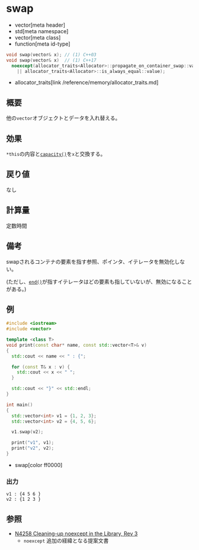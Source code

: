 # swap
* vector[meta header]
* std[meta namespace]
* vector[meta class]
* function[meta id-type]

```cpp
void swap(vector& x); // (1) C++03
void swap(vector& x)  // (1) C++17
  noexcept(allocator_traits<Allocator>::propagate_on_container_swap::value 
    || allocator_traits<Allocator>::is_always_equal::value);
```
* allocator_traits[link /reference/memory/allocator_traits.md]

## 概要
他の`vector`オブジェクトとデータを入れ替える。


## 効果
`*this`の内容と[`capacity()`](capacity.md)を`x`と交換する。


## 戻り値
なし


## 計算量
定数時間


## 備考
swapされるコンテナの要素を指す参照、ポインタ、イテレータを無効化しない。

(ただし、[`end()`](end.md)が指すイテレータはどの要素も指していないが、無効になることがある。)


## 例
```cpp example
#include <iostream>
#include <vector>

template <class T>
void print(const char* name, const std::vector<T>& v)
{
  std::cout << name << " : {";

  for (const T& x : v) {
    std::cout << x << " ";
  }

  std::cout << "}" << std::endl;
}

int main()
{
  std::vector<int> v1 = {1, 2, 3};
  std::vector<int> v2 = {4, 5, 6};

  v1.swap(v2);

  print("v1", v1);
  print("v2", v2);
}
```
* swap[color ff0000]

### 出力
```
v1 : {4 5 6 }
v2 : {1 2 3 }
```

## 参照
- [N4258 Cleaning-up noexcept in the Library, Rev 3](http://www.open-std.org/jtc1/sc22/wg21/docs/papers/2014/n4258.pdf)
    - `noexcept` 追加の経緯となる提案文書
